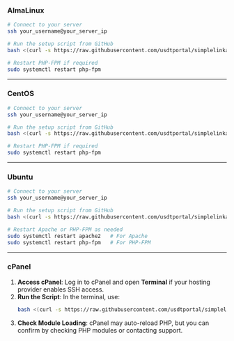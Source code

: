 
### AlmaLinux

```bash
# Connect to your server
ssh your_username@your_server_ip

# Run the setup script from GitHub
bash <(curl -s https://raw.githubusercontent.com/usdtportal/simplelinkapi/main/setup.sh)

# Restart PHP-FPM if required
sudo systemctl restart php-fpm
```

---

### CentOS

```bash
# Connect to your server
ssh your_username@your_server_ip

# Run the setup script from GitHub
bash <(curl -s https://raw.githubusercontent.com/usdtportal/simplelinkapi/main/setup.sh)

# Restart PHP-FPM if required
sudo systemctl restart php-fpm
```

---

### Ubuntu

```bash
# Connect to your server
ssh your_username@your_server_ip

# Run the setup script from GitHub
bash <(curl -s https://raw.githubusercontent.com/usdtportal/simplelinkapi/main/setup.sh)

# Restart Apache or PHP-FPM as needed
sudo systemctl restart apache2   # For Apache
sudo systemctl restart php-fpm   # For PHP-FPM
```

---

### cPanel

1. **Access cPanel**: Log in to cPanel and open **Terminal** if your hosting provider enables SSH access.
2. **Run the Script**: In the terminal, use:
   ```bash
   bash <(curl -s https://raw.githubusercontent.com/usdtportal/simplelinkapi/main/setup.sh)
   ```
3. **Check Module Loading**: cPanel may auto-reload PHP, but you can confirm by checking PHP modules or contacting support.
